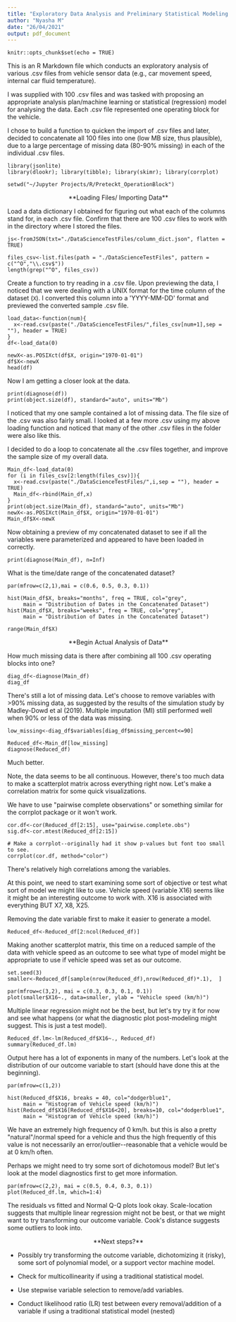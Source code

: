 ```yaml
---
title: "Exploratory Data Analysis and Preliminary Statistical Modeling on Vehicle Sensor Data"
author: "Nyasha M"
date: "26/04/2021"
output: pdf_document
---
```


```{r setup, include=FALSE}
knitr::opts_chunk$set(echo = TRUE)
```

This is an R Markdown file which conducts an exploratory analysis of various .csv files from vehicle sensor data (e.g., car movement speed, internal car fluid temperature).

I was supplied with 100 .csv files and was tasked with proposing an appropriate analysis plan/machine learning or statistical (regression) model for analysing the data. Each .csv file represented one operating block for the vehicle.

I chose to build a function to quicken the import of .csv files and later, decided to concatenate all 100 files into one (low MB size, thus plausible), due to a large percentage of missing data (80-90% missing) in each of the individual .csv files.

```{r library_load, include=FALSE, message=FALSE, warning=FALSE}
library(jsonlite)
library(dlookr); library(tibble); library(skimr); library(corrplot)

setwd("~/Jupyter Projects/R/Preteckt_OperationBlock")
```
<center> **Loading Files/ Importing Data** </center>

Load a data dictionary I obtained for figuring out what each of the columns stand for, in each .csv file. Confirm that there are 100 .csv files to work with in the directory where I stored the files.
```{r load_json, echo=TRUE}
js<-fromJSON(txt="./DataScienceTestFiles/column_dict.json", flatten = TRUE)

files_csv<-list.files(path = "./DataScienceTestFiles", pattern = c("^O","\\.csv$"))
length(grep("^O", files_csv))
```

Create a function to try reading in a .csv file. Upon previewing the data, I noticed that we were dealing with a UNIX format for the time column of the dataset (`X`). I converted this column into a 'YYYY-MM-DD' format and previewed the converted sample .csv file. 
```{r function_test, echo=TRUE}
load_data<-function(num){
  x<-read.csv(paste("./DataScienceTestFiles/",files_csv[num+1],sep = ""), header = TRUE)
}
df<-load_data(0)

newX<-as.POSIXct(df$X, origin="1970-01-01")
df$X<-newX
head(df)
```

Now I am getting a closer look at the data. 
```{r preview_data_structure, echo=TRUE}
print(diagnose(df))
print(object.size(df), standard="auto", units="Mb")
```

I noticed that my one sample contained a lot of missing data. The file size of the .csv was also fairly small. I looked at a few more .csv using my above loading function and noticed that many of the other .csv files in the folder were also like this.

I decided to do a loop to concatenate all the .csv files together, and improve the sample size of my overall data.
```{r loop_load_data, echo=TRUE}
Main_df<-load_data(0)
for (i in files_csv[2:length(files_csv)]){
  x<-read.csv(paste("./DataScienceTestFiles/",i,sep = ""), header = TRUE)
  Main_df<-rbind(Main_df,x)
}
print(object.size(Main_df), standard="auto", units="Mb")
newX<-as.POSIXct(Main_df$X, origin="1970-01-01")
Main_df$X<-newX
```

Now obtaining a preview of my concatenated dataset to see if all the variables were parameterized and appeared to have been loaded in correctly.
```{r structure_main_df, echo=TRUE}
print(diagnose(Main_df), n=Inf)
```

What is the time/date range of the concatenated dataset? 
```{r time_range, echo=TRUE}
par(mfrow=c(2,1),mai = c(0.6, 0.5, 0.3, 0.1))

hist(Main_df$X, breaks="months", freq = TRUE, col="grey",
     main = "Distribution of Dates in the Concatenated Dataset")
hist(Main_df$X, breaks="weeks", freq = TRUE, col="grey",
     main = "Distribution of Dates in the Concatenated Dataset")

range(Main_df$X)
```

<center> **Begin Actual Analysis of Data** </center>

How much missing data is there after combining all 100 .csv operating blocks into one?
```{r diagnose_missing_main_df, echo=TRUE}
diag_df<-diagnose(Main_df)
diag_df
```

There's still a lot of missing data. Let's choose to remove variables with >90% missing data, as suggested by the results of the simulation study by Madley-Dowd et al (2019). Multiple imputation (MI) still performed well when 90% or less of the data was missing. 
```{r percent_missing_main_df, echo=TRUE}
low_missing<-diag_df$variables[diag_df$missing_percent<=90]

Reduced_df<-Main_df[low_missing]
diagnose(Reduced_df)

```

Much better.

Note, the data seems to be all continuous. However, there's too much data to make a scatterplot matrix across everything right now. Let's make a correlation matrix for some quick visualizations. 

We have to use "pairwise complete observations" or something similar for the corrplot package or it won't work.
```{r corrplot, echo=TRUE}
cor.df<-cor(Reduced_df[2:15], use="pairwise.complete.obs")
sig.df<-cor.mtest(Reduced_df[2:15])

# Make a corrplot--originally had it show p-values but font too small to see.
corrplot(cor.df, method="color")
```

There's relatively high correlations among the variables.

At this point, we need to start examining some sort of objective or test what sort of model we might like to use. Vehicle speed (variable X16) seems like it might be an interesting outcome to work with. X16 is associated with everything BUT X7, X8, X25.

Removing the date variable first to make it easier to generate a model.
```{r remove_date, echo=TRUE}
Reduced_df<-Reduced_df[2:ncol(Reduced_df)]
```

Making another scatterplot matrix, this time on a reduced sample of the data with vehicle speed as an outcome to see what type of model might be appropriate to use if vehicle speed was set as our outcome.
```{r reduced_scatterplot_vehiclespd, echo=TRUE, out.extra='trim={0 0 0 0.2cm},clip'}
set.seed(3)
smaller<-Reduced_df[sample(nrow(Reduced_df),nrow(Reduced_df)*.1),  ]

par(mfrow=c(3,2), mai = c(0.3, 0.3, 0.1, 0.1))
plot(smaller$X16~., data=smaller, ylab = "Vehicle speed (km/h)")
```

Multiple linear regression might not be the best, but let's try try it for now and see what happens (or what the diagnostic plot post-modeling might suggest. This is just a test model).
```{r lm, echo=TRUE}
Reduced_df.lm<-lm(Reduced_df$X16~., Reduced_df)
summary(Reduced_df.lm) 
```

Output here has a lot of exponents in many of the numbers. Let's look at the distribution of our outcome variable to start (should have done this at the beginning).
```{r browse_outcome, echo=TRUE}
par(mfrow=c(1,2))

hist(Reduced_df$X16, breaks = 40, col="dodgerblue1", 
     main = "Histogram of Vehicle speed (km/h)") 
hist(Reduced_df$X16[Reduced_df$X16<20], breaks=10, col="dodgerblue1",
     main = "Histogram of Vehicle speed (km/h)")
```

We have an extremely high frequency of 0 km/h. but this is also a pretty "natural"/normal speed for a vehicle and thus the high frequently of this value is not necessarily an error/outlier--reasonable that a vehicle would be at 0 km/h often.

Perhaps we might need to try some sort of dichotomous model? But let's look at the model diagnostics first to get more information.
```{r model_diag, echo=TRUE}
par(mfrow=c(2,2), mai = c(0.5, 0.4, 0.3, 0.1))
plot(Reduced_df.lm, which=1:4)
```

The residuals vs fitted and Normal Q-Q plots look okay. Scale-location suggests that multiple linear regression might not be best, or that we might want to try transforming our outcome variable. Cook's distance suggests some outliers to look into.

<center> **Next steps?** </center>

* Possibly try transforming the outcome variable, dichotomizing it (risky), some sort of polynomial model, or a support vector machine model.

* Check for multicollinearity if using a traditional statistical model.

* Use stepwise variable selection to remove/add variables.

* Conduct likelihood ratio (LR) test between every removal/addition of a variable if using a traditional statistical model (nested)


